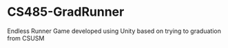 # CS485-GradRunner
Endless Runner Game developed using Unity based on trying to graduation from CSUSM
